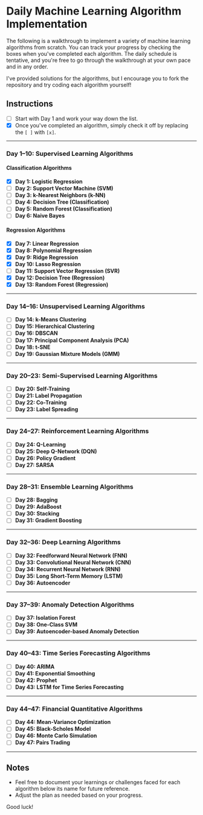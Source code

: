 # Daily Machine Learning Algorithm Implementation

The following is a walkthrough to implement a variety of machine learning algorithms from scratch. You can track your progress by checking the boxes when you've completed each algorithm. The daily schedule is tentative, and you're free to go through the walkthrough at your own pace and in any order.

I've provided solutions for the algorithms, but I encourage you to fork the repository and try coding each algorithm yourself!

## Instructions
- [ ] Start with Day 1 and work your way down the list.
- [X] Once you've completed an algorithm, simply check it off by replacing the `[ ]` with `[x]`.

---

### Day 1–10: Supervised Learning Algorithms

#### **Classification Algorithms**
- [X] **Day 1: Logistic Regression**
- [ ] **Day 2: Support Vector Machine (SVM)**
- [ ] **Day 3: k-Nearest Neighbors (k-NN)**
- [ ] **Day 4: Decision Tree (Classification)**
- [ ] **Day 5: Random Forest (Classification)**
- [ ] **Day 6: Naive Bayes**

#### **Regression Algorithms**
- [X] **Day 7: Linear Regression**
- [X] **Day 8: Polynomial Regression**
- [X] **Day 9: Ridge Regression**
- [X] **Day 10: Lasso Regression**
- [ ] **Day 11: Support Vector Regression (SVR)**
- [X] **Day 12: Decision Tree (Regression)**
- [X] **Day 13: Random Forest (Regression)**

---

### Day 14–16: Unsupervised Learning Algorithms
- [ ] **Day 14: k-Means Clustering**
- [ ] **Day 15: Hierarchical Clustering**
- [ ] **Day 16: DBSCAN**
- [ ] **Day 17: Principal Component Analysis (PCA)**
- [ ] **Day 18: t-SNE**
- [ ] **Day 19: Gaussian Mixture Models (GMM)**

---

### Day 20–23: Semi-Supervised Learning Algorithms
- [ ] **Day 20: Self-Training**
- [ ] **Day 21: Label Propagation**
- [ ] **Day 22: Co-Training**
- [ ] **Day 23: Label Spreading**

---

### Day 24–27: Reinforcement Learning Algorithms
- [ ] **Day 24: Q-Learning**
- [ ] **Day 25: Deep Q-Network (DQN)**
- [ ] **Day 26: Policy Gradient**
- [ ] **Day 27: SARSA**

---

### Day 28–31: Ensemble Learning Algorithms
- [ ] **Day 28: Bagging**
- [ ] **Day 29: AdaBoost**
- [ ] **Day 30: Stacking**
- [ ] **Day 31: Gradient Boosting**

---

### Day 32–36: Deep Learning Algorithms
- [ ] **Day 32: Feedforward Neural Network (FNN)**
- [ ] **Day 33: Convolutional Neural Network (CNN)**
- [ ] **Day 34: Recurrent Neural Network (RNN)**
- [ ] **Day 35: Long Short-Term Memory (LSTM)**
- [ ] **Day 36: Autoencoder**

---

### Day 37–39: Anomaly Detection Algorithms
- [ ] **Day 37: Isolation Forest**
- [ ] **Day 38: One-Class SVM**
- [ ] **Day 39: Autoencoder-based Anomaly Detection**

---

### Day 40–43: Time Series Forecasting Algorithms
- [ ] **Day 40: ARIMA**
- [ ] **Day 41: Exponential Smoothing**
- [ ] **Day 42: Prophet**
- [ ] **Day 43: LSTM for Time Series Forecasting**

---

### Day 44–47: Financial Quantitative Algorithms
- [ ] **Day 44: Mean-Variance Optimization**
- [ ] **Day 45: Black-Scholes Model**
- [ ] **Day 46: Monte Carlo Simulation**
- [ ] **Day 47: Pairs Trading**

---

## Notes
- Feel free to document your learnings or challenges faced for each algorithm below its name for future reference.
- Adjust the plan as needed based on your progress.

Good luck!
